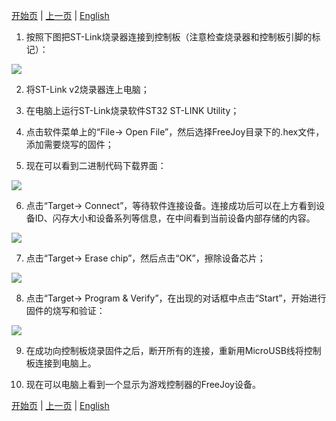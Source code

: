 

[开始页](../README.md) | [上一页](Windows下刷写固件.md) | [English](../eng/Flashing-firmware-with-ST-Link-programmer.md)

1. 按照下图把ST-Link烧录器连接到控制板（注意检查烧录器和控制板引脚的标记）：

![](../images/1.jpg)

2. 将ST-Link v2烧录器连上电脑；

3. 在电脑上运行ST-Link烧录软件ST32 ST-LINK Utility；

4. 点击软件菜单上的“File-> Open File”，然后选择FreeJoy目录下的.hex文件，添加需要烧写的固件；

5. 现在可以看到二进制代码下载界面：

![](../images/2.jpg)

6. 点击“Target-> Connect”，等待软件连接设备。连接成功后可以在上方看到设备ID、闪存大小和设备系列等信息，在中间看到当前设备内部存储的内容。

![](../images/3.jpg)

7. 点击“Target-> Erase chip”，然后点击“OK”，擦除设备芯片；

![](../images/4.jpg)

8. 点击“Target-> Program & Verify”，在出现的对话框中点击“Start”，开始进行固件的烧写和验证：

![](../images/5.jpg)

9. 在成功向控制板烧录固件之后，断开所有的连接，重新用MicroUSB线将控制板连接到电脑上。

10. 现在可以电脑上看到一个显示为游戏控制器的FreeJoy设备。

[开始页](../README.md) | [上一页](Windows下刷写固件.md) | [English](../eng/Flashing-firmware-with-ST-Link-programmer.md)
